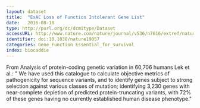```yaml
---
layout: dataset
title:  "ExAC Loss of Function Intolerant Gene List"
date:   2016-08-18
type: http://purl.org/dc/dcmitype/Dataset
accessURL: http://www.nature.com/nature/journal/v536/n7616/extref/nature19057-s2.zip
identifier: doi:10.1038/nature19057
categories: Gene_Function Essential_for_survival
index: biocaddie
---
```


From Analysis of protein-coding genetic variation in 60,706 humans Lek et al.: " We have used this catalogue to calculate objective metrics of pathogenicity for sequence variants,
and to identify genes subject to strong selection against various classes of mutation;
identifying 3,230 genes with near-complete depletion of predicted protein-truncating variants,
with 72% of these genes having no currently established human disease phenotype."


